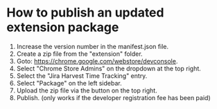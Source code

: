 # How to publish an updated extension package

1. Increase the version number in the manifest.json file.
2. Create a zip file from the "extension" folder.
1. Goto: https://chrome.google.com/webstore/devconsole.
2. Select "Chrome Store Admins" on the dropdown at the top right.
3. Select the "Jira Harvest Time Tracking" entry.
4. Select "Package" on the left sidebar.
5. Upload the zip file via the button on the top right.
6. Publish. (only works if the developer registration fee has been paid)
